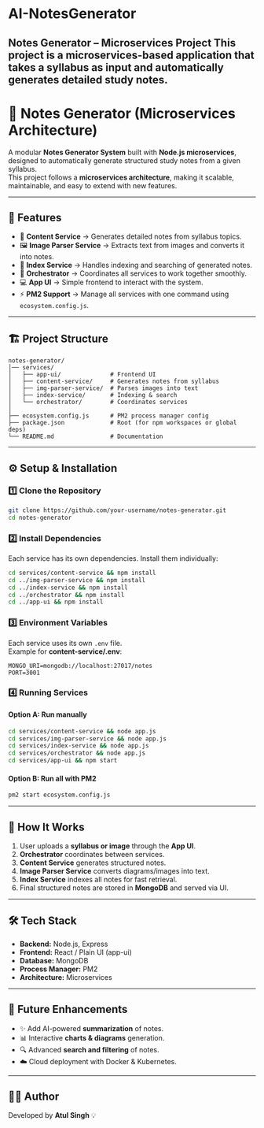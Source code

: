 # AI-NotesGenerator
Notes Generator – Microservices Project  This project is a microservices-based application that takes a syllabus as input and automatically generates detailed study notes.
---
# 📘 Notes Generator (Microservices Architecture)

A modular **Notes Generator System** built with **Node.js microservices**, designed to automatically generate structured study notes from a given syllabus.  
This project follows a **microservices architecture**, making it scalable, maintainable, and easy to extend with new features.

---

## 🚀 Features
- 📝 **Content Service** → Generates detailed notes from syllabus topics.  
- 🖼 **Image Parser Service** → Extracts text from images and converts it into notes.  
- 📂 **Index Service** → Handles indexing and searching of generated notes.  
- 🧠 **Orchestrator** → Coordinates all services to work together smoothly.  
- 💻 **App UI** → Simple frontend to interact with the system.  
- ⚡ **PM2 Support** → Manage all services with one command using `ecosystem.config.js`.  

---

## 🏗 Project Structure
```
notes-generator/
│── services/
│   ├── app-ui/              # Frontend UI
│   ├── content-service/     # Generates notes from syllabus
│   ├── img-parser-service/  # Parses images into text
│   ├── index-service/       # Indexing & search
│   └── orchestrator/        # Coordinates services
│
├── ecosystem.config.js      # PM2 process manager config
├── package.json             # Root (for npm workspaces or global deps)
└── README.md                # Documentation
```

---

## ⚙️ Setup & Installation

### 1️⃣ Clone the Repository
```bash
git clone https://github.com/your-username/notes-generator.git
cd notes-generator
```

### 2️⃣ Install Dependencies
Each service has its own dependencies. Install them individually:
```bash
cd services/content-service && npm install
cd ../img-parser-service && npm install
cd ../index-service && npm install
cd ../orchestrator && npm install
cd ../app-ui && npm install
```

### 3️⃣ Environment Variables
Each service uses its own `.env` file.  
Example for **content-service/.env**:
```
MONGO_URI=mongodb://localhost:27017/notes
PORT=3001
```

### 4️⃣ Running Services

#### Option A: Run manually
```bash
cd services/content-service && node app.js
cd services/img-parser-service && node app.js
cd services/index-service && node app.js
cd services/orchestrator && node app.js
cd services/app-ui && npm start
```

#### Option B: Run all with PM2
```bash
pm2 start ecosystem.config.js
```

---

## 🧩 How It Works
1. User uploads a **syllabus or image** through the **App UI**.  
2. **Orchestrator** coordinates between services.  
3. **Content Service** generates structured notes.  
4. **Image Parser Service** converts diagrams/images into text.  
5. **Index Service** indexes all notes for fast retrieval.  
6. Final structured notes are stored in **MongoDB** and served via UI.  

---

## 🛠 Tech Stack
- **Backend:** Node.js, Express  
- **Frontend:** React / Plain UI (app-ui)  
- **Database:** MongoDB  
- **Process Manager:** PM2  
- **Architecture:** Microservices  

---

## 📌 Future Enhancements
- ✨ Add AI-powered **summarization** of notes.  
- 📊 Interactive **charts & diagrams** generation.  
- 🔍 Advanced **search and filtering** of notes.  
- ☁️ Cloud deployment with Docker & Kubernetes.  

---

## 👨‍💻 Author
Developed by **Atul Singh** 💡  
